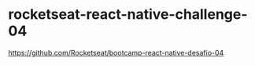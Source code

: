 # rocketseat-react-native-challenge-04

https://github.com/Rocketseat/bootcamp-react-native-desafio-04
